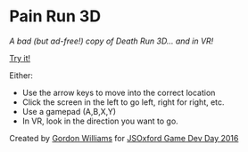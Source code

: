 Pain Run 3D
===========

*A bad (but ad-free!) copy of Death Run 3D... and in VR!*

<a href="https://gfwilliams.github.io/PainRun/">Try it!</a>

Either:

* Use the arrow keys to move into the correct location
* Click the screen in the left to go left, right for right, etc.
* Use a gamepad (A,B,X,Y)
* In VR, look in the direction you want to go.


Created by [Gordon Williams](https://github.com/gfwilliams) for [JSOxford Game Dev Day 2016](http://jsoxford.com/)
